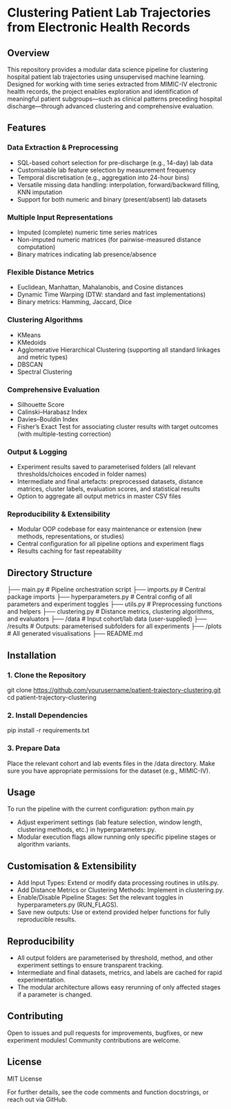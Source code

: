 # Clustering Patient Lab Trajectories from Electronic Health Records
## Overview
This repository provides a modular data science pipeline for clustering hospital patient lab trajectories using unsupervised machine learning. Designed for working with time series extracted from MIMIC-IV electronic health records, the project enables exploration and identification of meaningful patient subgroups—such as clinical patterns preceding hospital discharge—through advanced clustering and comprehensive evaluation.

## Features
### Data Extraction & Preprocessing
* SQL-based cohort selection for pre-discharge (e.g., 14-day) lab data
* Customisable lab feature selection by measurement frequency
* Temporal discretisation (e.g., aggregation into 24-hour bins)
* Versatile missing data handling: interpolation, forward/backward filling, KNN imputation
* Support for both numeric and binary (present/absent) lab datasets

### Multiple Input Representations
* Imputed (complete) numeric time series matrices
* Non-imputed numeric matrices (for pairwise-measured distance computation)
* Binary matrices indicating lab presence/absence

### Flexible Distance Metrics
* Euclidean, Manhattan, Mahalanobis, and Cosine distances
* Dynamic Time Warping (DTW: standard and fast implementations)
* Binary metrics: Hamming, Jaccard, Dice

### Clustering Algorithms
* KMeans
* KMedoids
* Agglomerative Hierarchical Clustering (supporting all standard linkages and metric types)
* DBSCAN
* Spectral Clustering

### Comprehensive Evaluation
* Silhouette Score
* Calinski–Harabasz Index
* Davies–Bouldin Index
* Fisher’s Exact Test for associating cluster results with target outcomes (with multiple-testing correction)

### Output & Logging
* Experiment results saved to parameterised folders (all relevant thresholds/choices encoded in folder names)
* Intermediate and final artefacts: preprocessed datasets, distance matrices, cluster labels, evaluation scores, and statistical results
* Option to aggregate all output metrics in master CSV files

### Reproducibility & Extensibility
* Modular OOP codebase for easy maintenance or extension (new methods, representations, or studies)
* Central configuration for all pipeline options and experiment flags
* Results caching for fast repeatability

## Directory Structure
├── main.py               # Pipeline orchestration script
├── imports.py            # Central package imports
├── hyperparameters.py    # Central config of all parameters and experiment toggles
├── utils.py              # Preprocessing functions and helpers 
├── clustering.py         # Distance metrics, clustering algorithms, and evaluators 
├── /data                 # Input cohort/lab data (user-supplied) 
├── /results              # Outputs: parameterised subfolders for all experiments 
├── /plots                # All generated visualisations 
├── README.md

## Installation
### 1. Clone the Repository
git clone https://github.com/yourusername/patient-trajectory-clustering.git
cd patient-trajectory-clustering

### 2. Install Dependencies
pip install -r requirements.txt

### 3. Prepare Data
Place the relevant cohort and lab events files in the /data directory.
Make sure you have appropriate permissions for the dataset (e.g., MIMIC-IV).

## Usage
To run the pipeline with the current configuration:
python main.py

* Adjust experiment settings (lab feature selection, window length, clustering methods, etc.) in hyperparameters.py.
* Modular execution flags allow running only specific pipeline stages or algorithm variants.

## Customisation & Extensibility
* Add Input Types: Extend or modify data processing routines in utils.py.
* Add Distance Metrics or Clustering Methods: Implement in clustering.py.
* Enable/Disable Pipeline Stages: Set the relevant toggles in hyperparameters.py (RUN_FLAGS).
* Save new outputs: Use or extend provided helper functions for fully reproducible results.

## Reproducibility
* All output folders are parameterised by threshold, method, and other experiment settings to ensure transparent tracking.
* Intermediate and final datasets, metrics, and labels are cached for rapid experimentation.
* The modular architecture allows easy rerunning of only affected stages if a parameter is changed.

## Contributing
Open to issues and pull requests for improvements, bugfixes, or new experiment modules! Community contributions are welcome.

## License
MIT License

For further details, see the code comments and function docstrings, or reach out via GitHub.


















